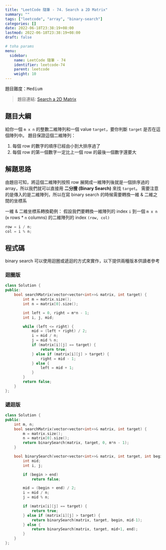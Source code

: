 ```yaml
---
title: "LeetCode 隨筆 - 74. Search a 2D Matrix"
summary: ""
tags: ["leetcode", "array", "binary-search"]
categories: []
date: 2022-06-18T23:38:19+08:00
lastmod: 2022-06-18T23:38:19+08:00
draft: false

# toha params
menu:
  sidebar:
    name: LeetCode 隨筆 - 74
    identifier: leetcode-74
    parent: leetcode
    weight: 10
---
```


題目難度：<kbd>Medium</kbd><br/>
> 題目連結: [Search a 2D Matrix](https://leetcode.com/problems/search-a-2d-matrix/)

## 題目大綱
給你一個 `m x n` 的整數二維陣列和一個 value `target`，要你判斷 `target` 是否在這個陣列中。
題目保證這個二維陣列：
1. 每個 row 的數字的順序已經由小到大排序過了
2. 每個 row 的第一個數字一定比上一個 row 的最後一個數字還要大

## 解題思路
由題目可知，將這個二維陣列按照 row 展開成一維陣列後就是一個排序過的 array，所以我們就可以直接用 **二分搜 (Binary Search)** 來找 `target`。
需要注意的是傳入的是二維陣列，所以在寫 binary search 的時候需要轉換一維 & 二維之間的坐標系

一維 & 二維坐標系轉換範例：
假設我們要轉換一維陣列的 index `i` 到一個 `m x n` (`m` rows * `n` columns) 的二維陣列的 index `(row, col)`
```c++
row = i / n;
col = i % n;
```

## 程式碼
binary search 可以使用迴圈或遞迴的方式來實作，以下提供兩種版本供讀者參考

### 迴圈版
```c++
class Solution {
public:
    bool searchMatrix(vector<vector<int>>& matrix, int target) {
        int m = matrix.size();
        int n = matrix[0].size();

        int left = 0, right = m*n - 1;
        int i, j, mid;

        while (left <= right) {
            mid = (left + right) / 2;
            i = mid / n;
            j = mid % n;
            if (matrix[i][j] == target) {
                return true;
            } else if (matrix[i][j] > target) {
                right = mid - 1;
            } else {
                left = mid + 1;
            }
        }
        return false;
    }
};
```

### 遞迴版
```c++
class Solution {
public:
    int m, n;
    bool searchMatrix(vector<vector<int>>& matrix, int target) {
        m = matrix.size();
        n = matrix[0].size();
        return binarySearch(matrix, target, 0, m*n - 1);
    }

    bool binarySearch(vector<vector<int>>& matrix, int target, int begin, int end) {
        int mid;
        int i, j;

        if (begin > end)
            return false;

        mid = (begin + end) / 2;
        i = mid / n;
        j = mid % n;

        if (matrix[i][j] == target) {
            return true;
        } else if (matrix[i][j] > target) {
            return binarySearch(matrix, target, begin, mid-1);
        } else {
            return binarySearch(matrix, target, mid+1, end);
        }
    }
};
```
